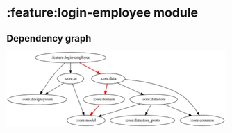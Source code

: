 # :feature:login-employee module
## Dependency graph
![Dependency graph](../../docs/images/graphs/dep_graph_feature_login_employee.svg)
